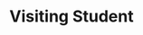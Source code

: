 ---
layout: about
inline: false
group: Visiting Student
group_rank: 3
team_frontpage: true

title: Visiting Student
description: 
lastname: Yao 

teaser: >
    He's a fourth-year Ph.D. candidate at Rensselaer Polytechnic Institute (Advisor: Jim Hendler) in Computer Science. His research interests lie at the interaction of natural language processing and human-computer interaction.

profile:
    name: Bingsheng Yao #your fullname here
    align: right
    image: 
    twitter: 
    github: 
    email: 
    website: https://bingshengyao.com
    orcid: 
    address: >
        Khoury College of Computer Sciences<br />
        440 Huntington Avenue, 202 West Village H<br />
        Boston, MA 02115
---